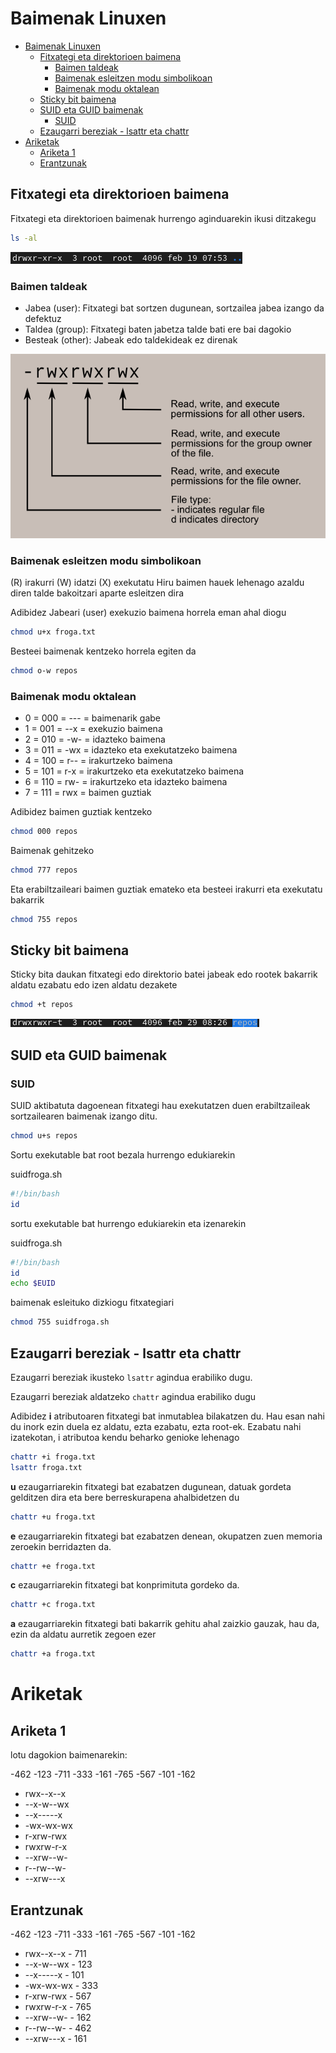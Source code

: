 # Baimenak Linuxen

- [Baimenak Linuxen](#baimenak-linuxen)
  - [Fitxategi eta direktorioen baimena](#fitxategi-eta-direktorioen-baimena)
    - [Baimen taldeak](#baimen-taldeak)
    - [Baimenak esleitzen modu simbolikoan](#baimenak-esleitzen-modu-simbolikoan)
    - [Baimenak modu oktalean](#baimenak-modu-oktalean)
  - [Sticky bit baimena](#sticky-bit-baimena)
  - [SUID eta GUID baimenak](#suid-eta-guid-baimenak)
    - [SUID](#suid)
  - [Ezaugarri bereziak - lsattr eta chattr](#ezaugarri-bereziak---lsattr-eta-chattr)
- [Ariketak](#ariketak)
  - [Ariketa 1](#ariketa-1)
  - [Erantzunak](#erantzunak)

## Fitxategi eta direktorioen baimena

Fitxategi eta direktorioen baimenak hurrengo aginduarekin ikusi ditzakegu

```bash
ls -al
```

![alt text](image.png)

### Baimen taldeak

  - Jabea (user): Fitxategi bat sortzen dugunean, sortzailea jabea izango da defektuz
  - Taldea (group): Fitxategi baten jabetza talde bati ere bai dagokio
  - Besteak (other): Jabeak edo taldekideak ez direnak
  
  ![alt text](file_permissions.png)

### Baimenak esleitzen modu simbolikoan

(R) irakurri
(W) idatzi
(X) exekutatu
Hiru baimen hauek lehenago azaldu diren talde bakoitzari aparte esleitzen dira

Adibidez Jabeari (user) exekuzio baimena horrela eman ahal diogu
```bash
chmod u+x froga.txt
```
Besteei baimenak kentzeko horrela egiten da
```bash
chmod o-w repos
```

### Baimenak modu oktalean
 
 - 0 = 000 = --- = baimenarik gabe
 - 1 = 001 = --x = exekuzio baimena
 - 2 = 010 = -w- = idazteko baimena
 - 3 = 011 = -wx = idazteko eta exekutatzeko baimena
 - 4 = 100 = r-- = irakurtzeko baimena
 - 5 = 101 = r-x = irakurtzeko eta exekutatzeko baimena
 - 6 = 110 = rw- = irakurtzeko eta idazteko baimena
 - 7 = 111 = rwx = baimen guztiak
  
Adibidez baimen guztiak kentzeko
```bash
chmod 000 repos
```

Baimenak gehitzeko
```bash
chmod 777 repos
```

Eta erabiltzaileari baimen guztiak emateko eta besteei irakurri eta exekutatu bakarrik
```bash
chmod 755 repos
```

## Sticky bit baimena

Sticky bita daukan fitxategi edo direktorio batei jabeak edo rootek bakarrik aldatu ezabatu edo izen aldatu dezakete

```bash
chmod +t repos
```

![alt text](image-1.png)

## SUID eta GUID baimenak

### SUID

SUID aktibatuta dagoenean fitxategi hau exekutatzen duen erabiltzaileak sortzailearen baimenak izango ditu.

```bash
chmod u+s repos
```

Sortu exekutable bat root bezala hurrengo edukiarekin

suidfroga.sh
```bash
#!/bin/bash
id
```

sortu exekutable bat hurrengo edukiarekin eta izenarekin 

suidfroga.sh
```bash
#!/bin/bash
id
echo $EUID
```

baimenak esleituko dizkiogu fitxategiari
```bash
chmod 755 suidfroga.sh
```

## Ezaugarri bereziak - lsattr eta chattr

Ezaugarri bereziak ikusteko `lsattr` agindua erabiliko dugu.

Ezaugarri bereziak aldatzeko `chattr` agindua erabiliko dugu

Adibidez **i** atributoaren fitxategi bat inmutablea bilakatzen du. Hau esan nahi du inork ezin duela ez aldatu, ezta ezabatu, ezta root-ek. Ezabatu nahi izatekotan, i atributoa kendu beharko genioke lehenago
```bash
chattr +i froga.txt
lsattr froga.txt
```

**u** ezaugarriarekin fitxategi bat ezabatzen dugunean, datuak gordeta gelditzen dira eta bere berreskurapena ahalbidetzen du

```bash
chattr +u froga.txt
```

**e** ezaugarriarekin fitxategi bat ezabatzen denean, okupatzen zuen memoria zeroekin berridazten da.

```bash
chattr +e froga.txt
```

**c** ezaugarriarekin fitxategi bat konprimituta gordeko da.
```bash
chattr +c froga.txt
```

**a** ezaugarriarekin fitxategi bati bakarrik gehitu ahal zaizkio gauzak, hau da, ezin da aldatu aurretik zegoen ezer
```bash
chattr +a froga.txt
```

# Ariketak

## Ariketa 1

lotu dagokion baimenarekin:

-462
-123
-711
-333
-161
-765
-567
-101
-162

- rwx--x--x
- --x-w--wx
- --x-----x
- -wx-wx-wx
- r-xrw-rwx
- rwxrw-r-x
- --xrw--w-
- r--rw--w-
- --xrw---x

## Erantzunak
-462
-123
-711
-333
-161
-765
-567
-101
-162

- rwx--x--x - 711
- --x-w--wx - 123
- --x-----x - 101
- -wx-wx-wx - 333
- r-xrw-rwx - 567
- rwxrw-r-x - 765
- --xrw--w- - 162
- r--rw--w- - 462
- --xrw---x - 161